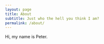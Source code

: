 ```yaml
---
layout: page
title: About
subtitle: Just who the hell you think I am?
permalink: /about/
---
```

Hi, my name is Peter.
